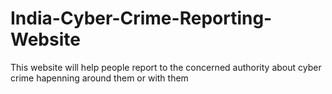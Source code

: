 # India-Cyber-Crime-Reporting-Website
This website will help people report to the concerned authority about cyber crime hapenning  around them or with them 
